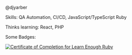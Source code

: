@djyarber

Skills: QA Automation, CI/CD, JavaScript/TypeScript Ruby

Thinks learning: React, PHP

Some Badges:

<a href="https://www.learnenough.com/certificates/e5a1feef"><img src="https://www.learnenough.com/certificates/e5a1feef/ruby-tutorial.svg" alt="Certificate of Completion for Learn Enough Ruby"></a>
